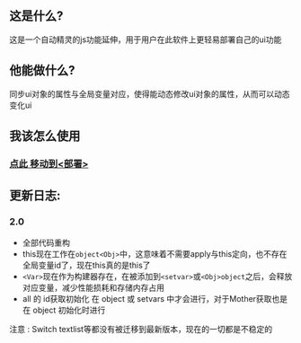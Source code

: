 ## 这是什么?
这是一个自动精灵的js功能延伸，用于用户在此软件上更轻易部署自己的ui功能

## 他能做什么?
同步ui对象的属性与全局变量对应，使得能动态修改ui对象的属性，从而可以动态变化ui

## 我该怎么使用
### [点此 移动到<部署>](https://github.com/thx114/zdjl.UI-boot/wiki/1.%E9%83%A8%E7%BD%B2)

## 更新日志:


### 2.0
 * 全部代码重构
 * this现在工作在`object<Obj>`中，这意味着不需要apply与this定向，也不存在全局变量id了，现在this真的是this了
 * `<Var>`现在作为构建器存在，在被添加到`<setvar>`或`<Obj>object`之后，会释放对应变量，减少性能损耗和存储内存占用
 * all 的 id获取初始化 在 object 或 setvars 中才会进行，对于Mother获取也是在 object 初始化时进行  

注意 : Switch textlist等都没有被迁移到最新版本，现在的一切都是不稳定的
